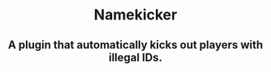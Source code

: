<div align=center>
  <h1>Namekicker</h1>
  <h2>A plugin that automatically kicks out players with illegal IDs. </hr>
</div>
